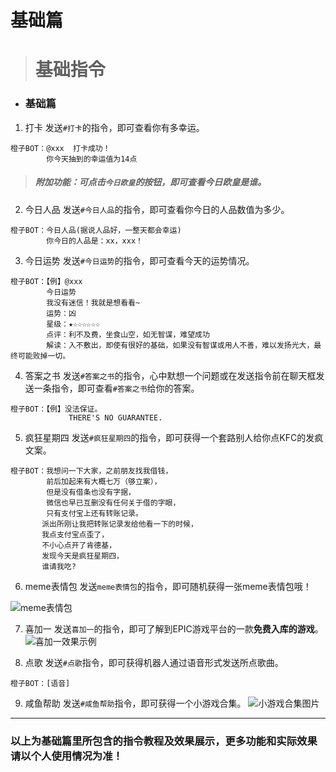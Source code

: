# 基础篇

> # 基础指令

* ###  基础篇

1. 打卡
发送`#打卡`的指令，即可查看你有多幸运。

```
橙子BOT：@xxx  打卡成功！
        你今天抽到的幸运值为14点
```
> ##### 附加功能：可点击`今日欧皇`的按钮，即可查看今日欧皇是谁。

2. 今日人品
发送`#今日人品`的指令，即可查看你今日的人品数值为多少。

```
橙子BOT：今日人品(据说人品好，一整天都会幸运)  
        你今日的人品是：xx，xxx！
```

3. 今日运势
发送`#今日运势`的指令，即可查看今天的运势情况。

```
橙子BOT：【例】@xxx
        今日运势
        我没有迷信！我就是想看看~
        运势：凶
        星级：★☆☆☆☆☆☆
        点评：利不及费，坐食山空，如无智谋，难望成功
        解读：入不敷出，即使有很好的基础，如果没有智谋或用人不善，难以发扬光大，最终可能败掉一切。
```

4. 答案之书
发送`#答案之书`的指令，心中默想一个问题或在发送指令前在聊天框发送一条指令，即可查看`#答案之书`给你的答案。

```
橙子BOT：【例】没法保证。
             THERE'S NO GUARANTEE.
```

5. 疯狂星期四
发送`#疯狂星期四`的指令，即可获得一个套路别人给你点KFC的发疯文案。

```
橙子BOT：我想问一下大家，之前朋友找我借钱，
        前后加起来有大概七万（够立案），
        但是没有借条也没有字据，
        微信也早已互删没有任何关于借的字眼，
        只有支付宝上还有转账记录。
       派出所刚让我把转账记录发给他看一下的时候，
       我点支付宝点歪了，
       不小心点开了肯德基，
       发现今天是疯狂星期四，
       谁请我吃?
```

6. meme表情包
发送`meme表情包`的指令，即可随机获得一张meme表情包哦！

![meme表情包](https://multimedia.nt.qq.com.cn/download?appid=1407&fileid=CgoxMjgwMTY1NDIyEhQs5dPMbfTLwCynFjqwiUE36oIuDBj7hzAg_woo3f2akIGTiANQgL2jAQ&rkey=CAQSKAB6JWENi5LMY0fYyuvsIZKYkaoql-gOL6KFOrRshOOiu-Kg5f3CMKU&spec=0)

7. 喜加一
发送`喜加一`的指令，即可了解到EPIC游戏平台的一款**免费入库的游戏**。
![喜加一效果示例](https://multimedia.nt.qq.com.cn/download?appid=1407&fileid=CgoxMzU0OTAzNDYzEhQ_XGGd6h-Fyj0jh07mY0XznjVHKxiTnQsg_woogIaNioOTiANQgL2jAQ&rkey=CAMSKMa3OFokB_TlS0p23ZDPsZAtCth_Dg0Hl8JXn8mV3LQoLETIgfNIH2M&spec=0)

8. 点歌
发送`#点歌`指令，即可获得机器人通过语音形式发送所点歌曲。
```
橙子BOT：[语音]
```

9. 咸鱼帮助
发送`#咸鱼帮助`指令，即可获得一个小游戏合集。
![小游戏合集图片](https://multimedia.nt.qq.com.cn/download?appid=1407&fileid=CgoxMjgwMTY1NDIyEhTFUogtLhBgF6jSy9P9_aGrrRWb1hi7gUcg_woo1P_a54KTiANQgL2jAQ&rkey=CAISKKSBekjVG1fMpKieuBsAG7T_D1xXo9qOC5RWzjJSa8QTP4fTrEi6LQs&spec=0)




---
### 以上为基础篇里所包含的指令教程及效果展示，更多功能和实际效果请以个人使用情况为准！ 




